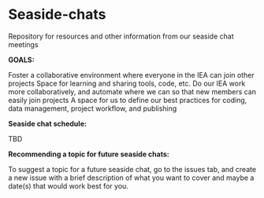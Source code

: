 # Seaside-chats
Repository for resources and other information from our seaside chat meetings

**GOALS:**

Foster a collaborative environment where everyone in the IEA can join other projects
Space for learning and sharing tools, code, etc.
Do our IEA work more collaboratively, and automate where we can so that new members can easily join projects
A space for us to define our best practices for coding, data management, project workflow, and publishing 

**Seaside chat schedule:**

TBD

**Recommending a topic for future seaside chats:**

To suggest a topic for a future seaside chat, go to the issues tab, and create a new issue with a brief description of what you want to cover and maybe a date(s) that would work best for you.
